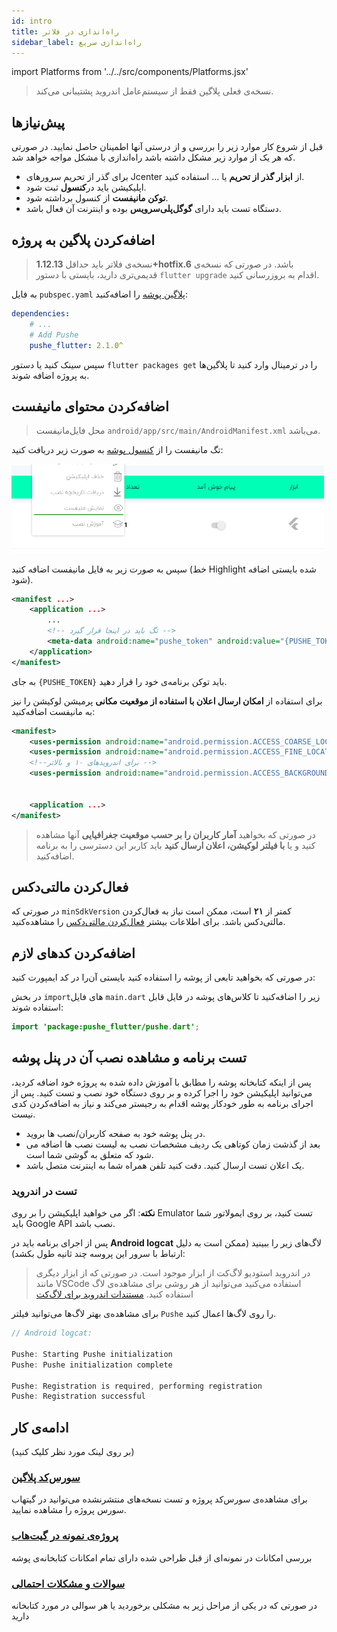 ```yaml
---
id: intro
title: راه‌اندازی در فلاتر
sidebar_label: راه‌اندازی سریع
---
```


import Platforms from '../../src/components/Platforms.jsx'

> نسخه‌ی فعلی پلاگین فقط از سیستم‌عامل اندروید پشتیبانی می‌کند.

## پیش‌نیازها

قبل از شروع کار موارد زیر را بررسی و از درستی آنها اطمینان حاصل نمایید. در صورتی که هر یک از موارد زیر مشکل داشته باشد راه‌اندازی با مشکل مواجه خواهد شد.

- برای گذر از تحریم سرور‌های Jcenter از **ابزار گذر از تحریم** یا ... استفاده کنید.
- اپلیکیشن باید در**کنسول** ثبت‌ شود.
- **توکن مانیفست** از کنسول برداشته ‌شود.
- دستگاه تست باید دارای **گوگل‌پلی‌سرویس** بوده و اینترنت آن فعال‌ باشد.

## اضافه‌کردن پلاگین به پروژه

> نسخه‌ی فلاتر باید حداقل **1.12.13+hotfix.6** باشد. در صورتی که نسخه‌ی قدیمی‌تری دارید، بایستی با دستور `flutter upgrade` اقدام به بروزرسانی کنید.

به فایل `pubspec.yaml` [پلاگین پوشه](https://pub.dev/packages/pushe_flutter) را اضافه‌کنید:

```yml {4}
dependencies:
    # ...
    # Add Pushe
    pushe_flutter: 2.1.0^
```

سپس سینک کنید یا دستور `flutter packages get` را در ترمینال وارد کنید تا پلاگین‌ها به پروژه اضافه‌ شوند.

## اضافه‌کردن محتوای مانیفست

> محل فایل‌مانیفست `android/app/src/main/AndroidManifest.xml` می‌باشد.

تگ مانیفست را از [کنسول پوشه](https://console.pushe.co) به صورت زیر دریافت کنید:

<img src="/img/common/console_manifest.png" width="500" />

سپس به صورت زیر به فایل مانیفست اضافه کنید (خط Highlight شده بایستی اضافه شود).

```xml {5}
<manifest ...>
    <application ...>
        ...
        <!-- تگ باید در اینجا قرار گیرد -->
        <meta-data android:name="pushe_token" android:value="{PUSHE_TOKEN}" />
    </application>
</manifest>
```

به جای `{PUSHE_TOKEN}` باید توکن برنامه‌ی خود را قرار دهید.

برای استفاده از **امکان ارسال اعلان با استفاده‌ از موقعیت مکانی** پرمیشن لوکیشن را نیز به مانیفست اضافه‌کنید:

```xml {2,3,5}
<manifest>
    <uses-permission android:name="android.permission.ACCESS_COARSE_LOCATION"/>
    <uses-permission android:name="android.permission.ACCESS_FINE_LOCATION"/>
    <!--برای اندرویدهای ۱۰ و بالاتر -->
    <uses-permission android:name="android.permission.ACCESS_BACKGROUND_LOCATION"/>


    <application ...>
</manifest>
```

> در صورتی که بخواهید **آمار کاربران را بر حسب موقعیت جغرافیایی** آنها مشاهده کنید و یا **با فیلتر لوکیشن، اعلان ارسال کنید** باید کاربر این دسترسی را به برنامه اضافه‌کنید.


## فعال‌کردن مالتی‌دکس
<Platforms android />


در صورتی که `minSdkVersion` کمتر از **۲۱** است، ممکن است نیاز به فعال‌کردن مالتی‌دکس باشد. برای اطلاعات بیشتر [فعال‌کردن مالتی‌دکس](multidex.md) را مشاهده‌کنید.

## اضافه‌کردن کدهای لازم

در صورتی که بخواهید تابعی از پوشه را استفاده کنید بایستی آن‌را در کد ایمپورت کنید:


در بخش `import`های فایل `main.dart` زیر را اضافه‌کنید تا کلاس‌های پوشه در فایل قابل‌ استفاده شوند:

```java
import 'package:pushe_flutter/pushe.dart';
```


## تست برنامه و مشاهده نصب آن در پنل پوشه

پس از اینکه کتابخانه پوشه را مطابق با آموزش داده شده به پروژه خود اضافه کردید، می‌توانید اپلیکیشن خود را اجرا کرده و بر روی دستگاه خود نصب و تست کنید.
 پس از اجرای برنامه به طور خودکار پوشه اقدام به رجیستر می‌کند و نیاز به اضافه‌کردن کدی نیست.

* در پنل پوشه خود به صفحه کاربران/نصب ها بروید.
* بعد از گذشت زمان کوتاهی یک ردیف مشخصات نصب به لیست نصب ها اضافه می شود که متعلق به گوشی شما است.
* یک اعلان تست ارسال کنید. دقت کنید تلفن همراه شما به اینترنت متصل باشد.

### تست در اندروید
<Platforms android />

**نکته**: اگر می خواهید اپلیکیشن را بر روی Emulator تست کنید، بر روی ایمولاتور شما باید Google API نصب باشد.

پس از اجرای برنامه باید در **Android logcat** لاگ‌های زیر را ببینید (ممکن است به دلیل ارتباط با سرور این پروسه چند ثانیه طول بکشد):

> در اندروید استودیو لاگ‌کت از ابزار موجود است. در صورتی که از ابزار دیگری مانند VSCode استفاده‌ می‌کنید می‌توانید از هر روشی برای مشاهده‌ی لاگ استفاده کنید. [مستندات اندروید برای لاگ‌کت](https://developer.android.com/studio/command-line/logcat)

برای مشاهده‌ی بهتر لاگ‌ها می‌توانید فیلتر `Pushe` را روی لاگ‌ها اعمال کنید.

```js
// Android logcat:

Pushe: Starting Pushe initialization
Pushe: Pushe initialization complete

Pushe: Registration is required, performing registration
Pushe: Registration successful
```

## ادامه‌ی کار
(بر روی لینک مورد نظر کلیک کنید)

### [سورس‌کد پلاگین](https://github.com/pusheco/pushe-flutter)
برای مشاهده‌ی سورس‌کد پروژه و تست نسخه‌های منتشرنشده می‌توانید در گیتهاب سورس پروژه را مشاهده نمایید.

### [پروژه‌ی نمونه در گیت‌هاب](https://github.com/pusheco/pushe-flutter-sample)
بررسی امکانات در نمونه‌ای از قبل طراحی شده دارای تمام امکانات کتابخانه‌ی پوشه

### [سوالات و مشکلات احتمالی](troubleshoot)
در صورتی که در یکی از مراحل زیر به مشکلی برخوردید یا هر سوالی در مورد کتابخانه‌ دارید
